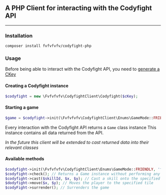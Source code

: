 ## A PHP Client for interacting with the Codyfight API

---
### Installation
```
composer install fvfvfvfv/codyfight-php
```


### Usage
Before being able to interact with the Codyfight API, you need to [generate a CKey](https://codyfight.com/play/)

#### Creating a Codyfight instance
```php
$codyfight = new \Fvfvfvfv\CodyfightClient\Codyfight($cKey);
```

#### Starting a game
```php
$game = $codyfight->init(\Fvfvfvfv\CodyfightClient\Enums\GameMode::FRIENDLY, 'foo')
```
Every interaction with the Codyfight API returns a ``Game`` class instance
This instance contains all data returned from the API. 

_In the future this client will be extended to cast returned data into their relevant classes_

#### Available methods
```php
$codyfight->init(\Fvfvfvfv\CodyfightClient\Enums\GameMode::FRIENDLY, 'foo'); // Initializes a new game
$codyfight->check(); // Returns a Game instance without performing any action
$codyfight->cast($skillId, $x, $y); // Cast a skill onto the specified tile
$dodyfight->move($x, $y); // Moves the player to the specified tile
$codyFight->surrender(); // Surrenders the game
```

